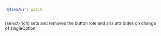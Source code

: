 ```yaml
---
'@lion/ui': patch
---
```


[select-rich] sets and removes the button role and aria attributes on change of singleOption
